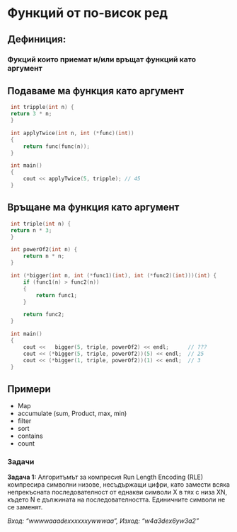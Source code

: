 
# Функций от по-висок ред

## Дефиниция:
### Фукций които приемат и/или връщат функций като аргумент

## Подаваме ма функция като аргумент


   ```c++
    int tripple(int n) {
	return 3 * n;
	}

	int applyTwice(int n, int (*func)(int))
	{
		return func(func(n));
	}

	int main()
	{
		cout << applyTwice(5, tripple); // 45
	}
```

## Връщане ма функция като аргумент
   ```c++
    int triple(int n) {
    return n * 3;
	}

	int powerOf2(int n) {
	    return n * n;
	}

	int (*bigger(int n, int (*func1)(int), int (*func2)(int)))(int) {
	    if (func1(n) > func2(n))
	    {
	        return func1;
	    }

	    return func2;
	}

	int main()
	{
    	cout <<   bigger(5, triple, powerOf2) << endl; 		// ???
    	cout << (*bigger(5, triple, powerOf2))(5) << endl; 	// 25
    	cout << (*bigger(1, triple, powerOf2))(1) << endl; 	// 3
	}
```



## Примери

 - Map
 - accumulate (sum, Product, max, min)
 - filter
 - sort
 - contains
 - count
<h3>Задачи</h3>

**Задача 1:** Алгоритъмът за компресия Run Length Encoding (RLE) компресира символни низове, несъдържащи цифри, като замести всяка непрекъсната последователност от еднакви символи X в тях с низа XN, където N е дължината на последователността. Единичните символи не се заменят.

*Вход: “wwwwaaadexxxxxxywwwaa”, Изход: “w4a3dеx6yw3a2”*


